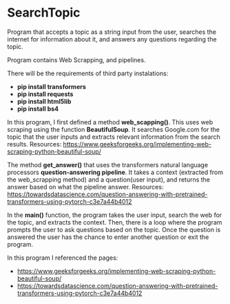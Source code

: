 # SearchTopic
Program that accepts a topic as a string input from the user, searches the internet for information about it, and answers any questions regarding the topic.

Program contains Web Scrapping, and pipelines. 

There will be the requirements of third party instalations:

- **pip install transformers**
- **pip install requests**
- **pip install html5lib**
- **pip install bs4**

In this program, I  first defined a method **web_scapping()**. This uses web scraping using the function **BeautifulSoup**. It searches Google.com for the topic that the user inputs and extracts relevant information from the search results. 
Resources: https://www.geeksforgeeks.org/implementing-web-scraping-python-beautiful-soup/


The method **get_answer()** that uses the transformers natural language processors **question-answering pipeline**. It takes a context (extracted from the web_scrapping method) and a question(user input), and returns the answer based on what the pipeline answer.
Resources: https://towardsdatascience.com/question-answering-with-pretrained-transformers-using-pytorch-c3e7a44b4012


In the **main()** function, the program takes the user input, search the web for the topic, and extracts the context. Then, there is a loop where the program prompts the user to ask questions based on the topic. Once the question is answered the user has the chance to enter another question or exit the program.

In this program I referenced the pages:
- https://www.geeksforgeeks.org/implementing-web-scraping-python-beautiful-soup/
- https://towardsdatascience.com/question-answering-with-pretrained-transformers-using-pytorch-c3e7a44b4012
